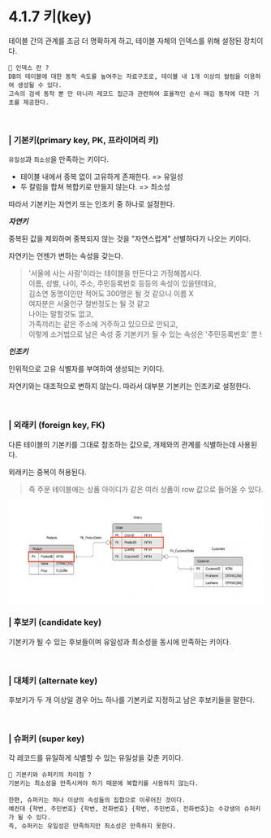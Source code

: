 # 4.1.7 키(key)

테이블 간의 관계를 조금 더 명확하게 하고, 테이블 자체의 인덱스를 위해 설정된 장치이다.

```
🥸 인덱스 란 ?
DB의 테이블에 대한 동작 속도를 높여주는 자료구조로, 테이블 내 1개 이상의 컬럼을 이용하여 생성될 수 있다.
고속의 검색 동작 뿐 만 아니라 레코드 접근과 관련하여 효율적인 순서 매김 동작에 대한 기초를 제공한다.
```

<br />

### | 기본키(primary key, PK, 프라이머리 키)

`유일성`과 `최소성`을 만족하는 키이다.

- 테이블 내에서 중복 없이 고유하게 존재한다. => 유일성
- 두 칼럼을 합쳐 복합키로 만들지 않는다. => 최소성

따라서 기본키는 자연키 또는 인조키 중 하나로 설정한다.

<b> _자연키_ </b>

중복된 값을 제외하며 중복되지 않는 것을 "자연스럽게" 선별하다가 나오는 키이다.

자연키는 언젠가 변하는 속성을 갖는다.

> '서울에 사는 사람'이라는 테이블을 만든다고 가정해봅시다.  
> 이름, 성별, 나이, 주소, 주민등록번호 등등의 속성이 있을텐데요,  
> 김소연 동명이인만 적어도 300명은 될 것 같으니 이름 X  
> 여자분은 서울인구 절반정도는 될 것 같고  
> 나이는 말할것도 없고,  
> 가족끼리는 같은 주소에 거주하고 있으므로 안되고,  
> 이렇게 소거법으로 남은 속성 중 기본키가 될 수 있는 속성은 '주민등록번호' 뿐 !

<b> _인조키_ </b>

인위적으로 고유 식별자를 부여하여 생성되는 키이다.

자연키와는 대조적으로 변하지 않는다. 따라서 대부분 기본키는 인조키로 설정한다.

<br />

### | 외래키 (foreign key, FK)

다른 테이블의 기본키를 그대로 참조하는 값으로, 개체와의 관계를 식별하는데 사용된다.

외래키는 중복이 허용된다.

> 즉 주문 테이블에는 상품 아이디가 같은 여러 상품이 row 값으로 들어올 수 있다.

<img src="../../assets/4.1.7/fk.png" width="600px" height="200px">

<br />

### | 후보키 (candidate key)

기본키가 될 수 있는 후보들이며 유일성과 최소성을 동시에 만족하는 키이다.

<br />

### | 대체키 (alternate key)

후보키가 두 개 이상일 경우 어느 하나를 기본키로 지정하고 남은 후보키들을 말한다.

<br />

### | 슈퍼키 (super key)

각 레코드를 유일하게 식별할 수 있는 유일성을 갖춘 키이다.

```
🍒 기본키와 슈퍼키의 차이점 ?
기본키는 최소성을 만족시켜야 하기 때문에 복합키를 사용하지 않는다.

한편, 슈퍼키는 하나 이상의 속성들의 집합으로 이루어진 것이다.
예컨대 {학번, 주민번호} {학번, 전화번호} {학번, 주민번호, 전화번호}는 수강생의 슈퍼키가 될 수 있다.
즉, 슈퍼키는 유일성은 만족하지만 최소성은 만족하지 못한다.
```
